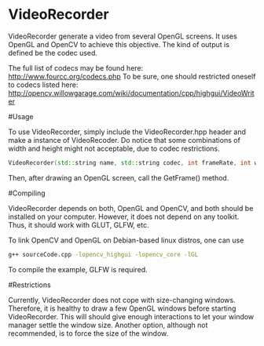 VideoRecorder
=============

VideoRecorder generate a video from several OpenGL screens. It uses OpenGL and OpenCV to achieve this objective. The kind of output is defined be the codec used.

The full list of codecs may be found here: http://www.fourcc.org/codecs.php
To be sure, one should restricted oneself to codecs listed here: http://opencv.willowgarage.com/wiki/documentation/cpp/highgui/VideoWriter

#Usage

To use VideoRecorder, simply include the VideoRecorder.hpp header and make a instance of VideoRecoder. Do notice that some combinations of width and height might not acceptable, due to codec restrictions.

```C++
VideoRecorder(std::string name, std::string codec, int frameRate, int width_, int height_): width(width_), height(height_){
```

Then, after drawing an OpenGL screen, call the GetFrame() method.

#Compiling

VideoRecorder depends on both, OpenGL and OpenCV, and both should be installed on your computer. However, it does not depend on any toolkit. Thus, it should work with GLUT, GLFW, etc.

To link OpenCV and OpenGL on Debian-based linux distros, one can use

```bash
g++ sourceCode.cpp -lopencv_highgui -lopencv_core -lGL
```

To compile the example, GLFW is required.

#Restrictions

Currently, VideoRecorder does not cope with size-changing windows. Therefore, it is healthy to draw a few OpenGL windows before starting VideoRecorder. This will should give enough interactions to let your window manager settle the window size. Another option, although not recommended, is to force the size of the window.
